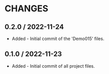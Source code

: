 CHANGES
===

0.2.0 / 2022-11-24
---
* Added - Initial commit of the 'Demo015' files.

0.1.0 / 2022-11-23
---
* Added - Initial commit of all project files.
